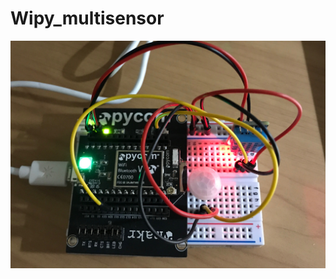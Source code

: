 # Wipy_multisensor

![alt text](https://github.com/robmarkcole/Wipy_multisensor/blob/master/wipy.JPG)
